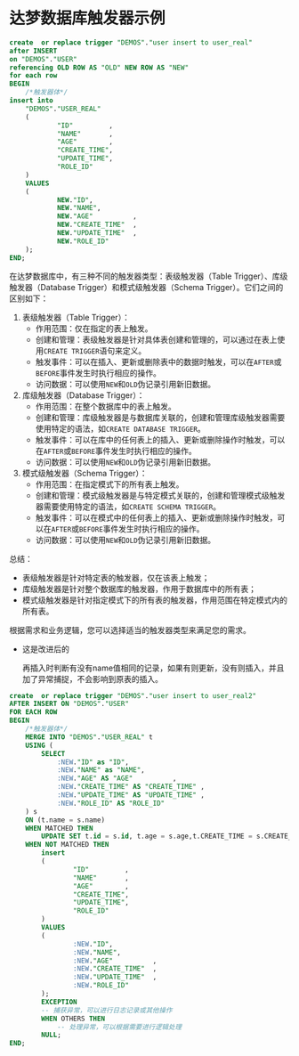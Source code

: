 # 达梦数据库触发器示例

```sql
create  or replace trigger "DEMOS"."user insert to user_real"
after INSERT 
on "DEMOS"."USER"
referencing OLD ROW AS "OLD" NEW ROW AS "NEW"
for each row
BEGIN
	/*触发器体*/
insert into
	"DEMOS"."USER_REAL"
	(
	        "ID"         ,
	        "NAME"       ,
	        "AGE"        ,
	        "CREATE_TIME",
	        "UPDATE_TIME",
	        "ROLE_ID"
	)
	VALUES
	(
	        NEW."ID",
	        NEW."NAME",
	        NEW."AGE"          ,
	        NEW."CREATE_TIME"  ,
	        NEW."UPDATE_TIME"  ,
	        NEW."ROLE_ID"
	);
END;
```

在达梦数据库中，有三种不同的触发器类型：表级触发器（Table Trigger）、库级触发器（Database Trigger）和模式级触发器（Schema Trigger）。它们之间的区别如下：

1. 表级触发器（Table Trigger）：
   - 作用范围：仅在指定的表上触发。
   - 创建和管理：表级触发器是针对具体表创建和管理的，可以通过在表上使用`CREATE TRIGGER`语句来定义。
   - 触发事件：可以在插入、更新或删除表中的数据时触发，可以在`AFTER`或`BEFORE`事件发生时执行相应的操作。
   - 访问数据：可以使用`NEW`和`OLD`伪记录引用新旧数据。
2. 库级触发器（Database Trigger）：
   - 作用范围：在整个数据库中的表上触发。
   - 创建和管理：库级触发器是与数据库关联的，创建和管理库级触发器需要使用特定的语法，如`CREATE DATABASE TRIGGER`。
   - 触发事件：可以在库中的任何表上的插入、更新或删除操作时触发，可以在`AFTER`或`BEFORE`事件发生时执行相应的操作。
   - 访问数据：可以使用`NEW`和`OLD`伪记录引用新旧数据。
3. 模式级触发器（Schema Trigger）：
   - 作用范围：在指定模式下的所有表上触发。
   - 创建和管理：模式级触发器是与特定模式关联的，创建和管理模式级触发器需要使用特定的语法，如`CREATE SCHEMA TRIGGER`。
   - 触发事件：可以在模式中的任何表上的插入、更新或删除操作时触发，可以在`AFTER`或`BEFORE`事件发生时执行相应的操作。
   - 访问数据：可以使用`NEW`和`OLD`伪记录引用新旧数据。

总结：

- 表级触发器是针对特定表的触发器，仅在该表上触发；
- 库级触发器是针对整个数据库的触发器，作用于数据库中的所有表；
- 模式级触发器是针对指定模式下的所有表的触发器，作用范围在特定模式内的所有表。

根据需求和业务逻辑，您可以选择适当的触发器类型来满足您的需求。





- 这是改进后的

  再插入时判断有没有name值相同的记录，如果有则更新，没有则插入，并且加了异常捕捉，不会影响到原表的插入。

```sql
create  or replace trigger "DEMOS"."user insert to user_real2"
AFTER INSERT ON "DEMOS"."USER"
FOR EACH ROW
BEGIN
	/*触发器体*/
	MERGE INTO "DEMOS"."USER_REAL" t
	USING (
	    SELECT 	
			:NEW."ID" as "ID",
	        :NEW."NAME" as "NAME",
	        :NEW."AGE" AS "AGE"          ,
	        :NEW."CREATE_TIME" AS "CREATE_TIME" ,
	        :NEW."UPDATE_TIME" AS "UPDATE_TIME" ,
	        :NEW."ROLE_ID" AS "ROLE_ID"
	) s
	ON (t.name = s.name)
	WHEN MATCHED THEN
	    UPDATE SET t.id = s.id, t.age = s.age,t.CREATE_TIME = s.CREATE_TIME,t.update_time = s.update_time,t.role_id = s.role_id
	WHEN NOT MATCHED THEN
		insert 
		(
		        "ID"         ,
		        "NAME"       ,
		        "AGE"        ,
		        "CREATE_TIME",
		        "UPDATE_TIME",
		        "ROLE_ID"
		)
		VALUES
		(
		        :NEW."ID",
		        :NEW."NAME",
		        :NEW."AGE"          ,
		        :NEW."CREATE_TIME"  ,
		        :NEW."UPDATE_TIME"  ,
		        :NEW."ROLE_ID"
		);
		EXCEPTION
        -- 捕获异常，可以进行日志记录或其他操作
        WHEN OTHERS THEN
            -- 处理异常，可以根据需要进行逻辑处理
        NULL;
END;
```

